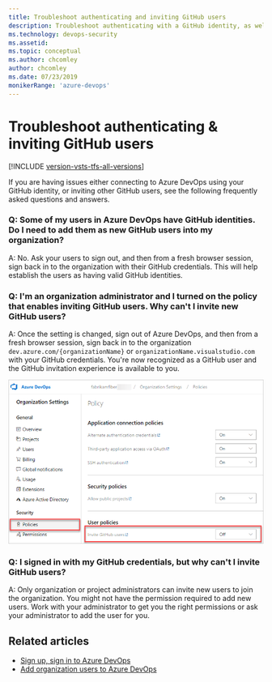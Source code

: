 ```yaml
---
title: Troubleshoot authenticating and inviting GitHub users
description: Troubleshoot authenticating with a GitHub identity, as well as inviting other GitHub users to Azure DevOps
ms.technology: devops-security
ms.assetid: 
ms.topic: conceptual
ms.author: chcomley
author: chcomley
ms.date: 07/23/2019
monikerRange: 'azure-devops'
---
```


# Troubleshoot authenticating & inviting GitHub users

[!INCLUDE [version-vsts-tfs-all-versions](../../includes/version-vsts-tfs-all-versions.md)]

If you are having issues either connecting to Azure DevOps using your GitHub identity, or inviting other GitHub users, see the following frequently asked questions and answers.

### Q: Some of my users in Azure DevOps have GitHub identities. Do I need to add them as new GitHub users into my organization?

A: No. Ask your users to sign out, and then from a fresh browser session, sign back in to the organization with their GitHub credentials. This will help establish the users as having valid GitHub identities.

### Q: I'm an organization administrator and I turned on the policy that enables inviting GitHub users. Why can't I invite new GitHub users?

A: Once the setting is changed, sign out of Azure DevOps, and then from a fresh browser session, sign back in to the organization `dev.azure.com/{organizationName}` or `organizationName.visualstudio.com` with your GitHub credentials. You're now recognized as a GitHub user and the GitHub invitation experience is available to you.

![Invite GitHub users policy](../../media/invite-github-users-policy.png)

### Q: I signed in with my GitHub credentials, but why can't I invite GitHub users?

A: Only organization or project administrators can invite new users to join the organization. You might not have the permission required to add new users. Work with your administrator to get you the right permissions or ask your administrator to add the user for you.

## Related articles

* [Sign up, sign in to Azure DevOps](../../user-guide/sign-up-invite-teammates.md)
* [Add organization users to Azure DevOps](../accounts/add-organization-users.md)
